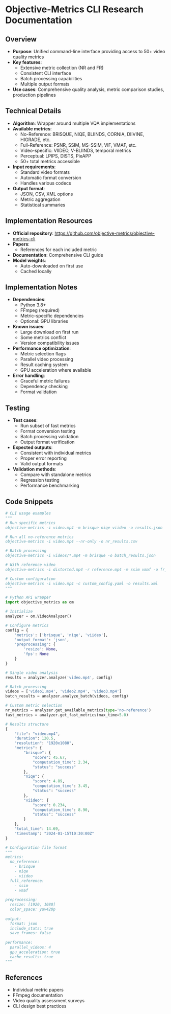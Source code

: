 # Objective-Metrics CLI Research Documentation

## Overview
- **Purpose**: Unified command-line interface providing access to 50+ video quality metrics
- **Key features**:
  - Extensive metric collection (NR and FR)
  - Consistent CLI interface
  - Batch processing capabilities
  - Multiple output formats
- **Use cases**: Comprehensive quality analysis, metric comparison studies, production pipelines

## Technical Details
- **Algorithm**: Wrapper around multiple VQA implementations
- **Available metrics**:
  - No-Reference: BRISQUE, NIQE, BLIINDS, CORNIA, DIIVINE, HIGRADE, etc.
  - Full-Reference: PSNR, SSIM, MS-SSIM, VIF, VMAF, etc.
  - Video-specific: VIIDEO, V-BLIINDS, temporal metrics
  - Perceptual: LPIPS, DISTS, PieAPP
  - 50+ total metrics accessible
- **Input requirements**:
  - Standard video formats
  - Automatic format conversion
  - Handles various codecs
- **Output format**:
  - JSON, CSV, XML options
  - Metric aggregation
  - Statistical summaries

## Implementation Resources
- **Official repository**: https://github.com/objective-metrics/objective-metrics-cli
- **Papers**:
  - References for each included metric
- **Documentation**: Comprehensive CLI guide
- **Model weights**:
  - Auto-downloaded on first use
  - Cached locally

## Implementation Notes
- **Dependencies**:
  - Python 3.8+
  - FFmpeg (required)
  - Metric-specific dependencies
  - Optional: GPU libraries
- **Known issues**:
  - Large download on first run
  - Some metrics conflict
  - Version compatibility issues
- **Performance optimization**:
  - Metric selection flags
  - Parallel video processing
  - Result caching system
  - GPU acceleration where available
- **Error handling**:
  - Graceful metric failures
  - Dependency checking
  - Format validation

## Testing
- **Test cases**:
  - Run subset of fast metrics
  - Format conversion testing
  - Batch processing validation
  - Output format verification
- **Expected outputs**:
  - Consistent with individual metrics
  - Proper error reporting
  - Valid output formats
- **Validation methods**:
  - Compare with standalone metrics
  - Regression testing
  - Performance benchmarking

## Code Snippets
```python
# CLI usage examples
"""
# Run specific metrics
objective-metrics -i video.mp4 -m brisque niqe viideo -o results.json

# Run all no-reference metrics
objective-metrics -i video.mp4 --nr-only -o nr_results.csv

# Batch processing
objective-metrics -i videos/*.mp4 -m brisque -o batch_results.json

# With reference video
objective-metrics -i distorted.mp4 -r reference.mp4 -m ssim vmaf -o fr_results.json

# Custom configuration
objective-metrics -i video.mp4 -c custom_config.yaml -o results.xml
"""

# Python API wrapper
import objective_metrics as om

# Initialize
analyzer = om.VideoAnalyzer()

# Configure metrics
config = {
    'metrics': ['brisque', 'niqe', 'viideo'],
    'output_format': 'json',
    'preprocessing': {
        'resize': None,
        'fps': None
    }
}

# Single video analysis
results = analyzer.analyze('video.mp4', config)

# Batch processing
videos = ['video1.mp4', 'video2.mp4', 'video3.mp4']
batch_results = analyzer.analyze_batch(videos, config)

# Custom metric selection
nr_metrics = analyzer.get_available_metrics(type='no-reference')
fast_metrics = analyzer.get_fast_metrics(max_time=5.0)

# Results structure
{
    "file": "video.mp4",
    "duration": 120.5,
    "resolution": "1920x1080",
    "metrics": {
        "brisque": {
            "score": 45.67,
            "computation_time": 2.34,
            "status": "success"
        },
        "niqe": {
            "score": 4.89,
            "computation_time": 3.45,
            "status": "success"
        },
        "viideo": {
            "score": 0.234,
            "computation_time": 8.90,
            "status": "success"
        }
    },
    "total_time": 14.69,
    "timestamp": "2024-01-15T10:30:00Z"
}

# Configuration file format
"""
metrics:
  no_reference:
    - brisque
    - niqe
    - viideo
  full_reference:
    - ssim
    - vmaf
    
preprocessing:
  resize: [1920, 1080]
  color_space: yuv420p
  
output:
  format: json
  include_stats: true
  save_frames: false
  
performance:
  parallel_videos: 4
  gpu_acceleration: true
  cache_results: true
"""
```

## References
- Individual metric papers
- FFmpeg documentation
- Video quality assessment surveys
- CLI design best practices